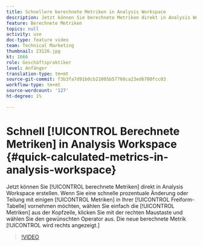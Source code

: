 ```yaml
---
title: Schnellere berechnete Metriken in Analysis Workspace
description: Jetzt können Sie berechnete Metriken direkt in Analysis Workspace erstellen.  Wenn Sie eine schnelle prozentuale Änderung oder Teilung mit einigen Metriken in Ihrer Freiform-Tabelle vornehmen möchten, wählen Sie einfach die Metriken in der Kopfzeile aus, klicken Sie mit der rechten Maustaste und wählen Sie den gewünschten Operator aus.  Die neue berechnete Metrik wird rechts angezeigt.
feature: Berechnete Metriken
topics: null
activity: use
doc-type: feature video
team: Technical Marketing
thumbnail: 23126.jpg
kt: 1666
role: Geschäftspraktiker
level: Anfänger
translation-type: tm+mt
source-git-commit: f3b3fa7d91b0cb21005b57768ca23ed6700fcc03
workflow-type: tm+mt
source-wordcount: '127'
ht-degree: 1%

---
```



# Schnell [!UICONTROL Berechnete Metriken] in Analysis Workspace {#quick-calculated-metrics-in-analysis-workspace}

Jetzt können Sie [!UICONTROL berechnete Metriken] direkt in Analysis Workspace erstellen.  Wenn Sie eine schnelle prozentuale Änderung oder Teilung mit einigen [!UICONTROL Metriken] in Ihrer [!UICONTROL Freiform-Tabelle] vornehmen möchten, wählen Sie einfach die [!UICONTROL Metriken] aus der Kopfzeile, klicken Sie mit der rechten Maustaste und wählen Sie den gewünschten Operator aus.  Die neue berechnete Metrik [!UICONTROL wird rechts angezeigt.]

>[!VIDEO](https://video.tv.adobe.com/v/23126/?quality=12)
